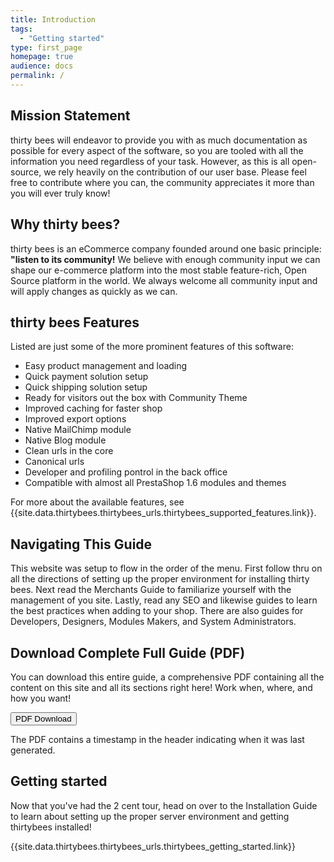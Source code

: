 ```yaml
---
title: Introduction
tags:
  - "Getting started"
type: first_page
homepage: true
audience: docs
permalink: /
---
```


## Mission Statement 

thirty bees will endeavor to provide you with as much documentation as possible for every aspect of the software, so you are tooled with all the information you need regardless of your task.  However, as this is all open-source, we rely heavily on the contribution of our user base.  Please feel free to contribute where you can, the community appreciates it more than you will ever truly know!

## Why thirty bees?

thirty bees is an eCommerce company founded around one basic principle: **"listen to its community!** We believe with enough community input we can shape our e-commerce platform into the most stable feature-rich, Open Source platform in the world.  We always welcome all community input and will apply changes as quickly as we can.

## thirty bees Features

Listed are just some of the more prominent features of this software:

* Easy product management and loading
* Quick payment solution setup
* Quick shipping solution setup
* Ready for visitors out the box with Community Theme
* Improved caching for faster shop
* Improved export options
* Native MailChimp module
* Native Blog module
* Clean urls in the core
* Canonical urls
* Developer and profiling pontrol in the back office
* Compatible with almost all PrestaShop 1.6 modules and themes

For more about the available features, see {{site.data.thirtybees.thirtybees_urls.thirtybees_supported_features.link}}.

## Navigating This Guide

This website was setup to flow in the order of the menu.  First follow thru on all the directions of setting up the proper environment for installing thirty bees.  Next read the Merchants Guide to familiarize yourself with the management of you site.  Lastly, read any SEO and likewise guides to learn the best practices when adding to your shop.  There are also guides for Developers, Designers, Modules Makers, and System Administrators.

## Download Complete Full Guide (PDF)

You can download this entire guide, a comprehensive PDF containing all the content on this site and all its sections right here!  Work when, where, and how you want!

<a target="_blank" class="noCrossRef" href="{{base}}/thirtybees/pdf/thirtybees_devdocs.pdf"><button type="button" class="btn btn-default" aria-label="Left Align"><span class="glyphicon glyphicon-download-alt" aria-hidden="true"></span> PDF Download</button></a>

The PDF contains a timestamp in the header indicating when it was last generated. 

## Getting started

Now that you've had the 2 cent tour, head on over to the Installation Guide to learn about setting up the proper server environment and getting thirtybees installed!

{{site.data.thirtybees.thirtybees_urls.thirtybees_getting_started.link}}
